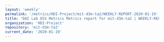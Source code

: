 ```yaml
---
layout: 'weekly'
permalink: '/metrics/HDI-Project/mit-d3m-ta2/WEEKLY-REPORT-2020-01-19'
title: 'DAI Lab OSS Metrics Metrics report for mit-d3m-ta2 | WEEKLY-REPORT-2020-01-19'
organization: 'HDI-Project'
repository: 'mit-d3m-ta2'
current_date: '2020-01-19'
---
```

